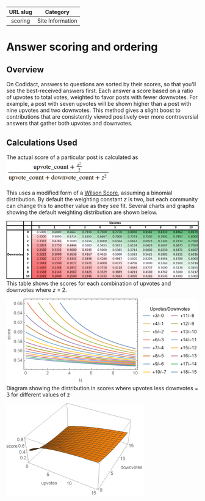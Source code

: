 | URL slug | Category |
|:--------:|:--------:|
| scoring  | Site Information |

# Answer scoring and ordering

## Overview 

On Codidact, answers to questions are sorted by their scores, so that you'll see the best-received answers first. Each answer a score based on a ratio of upvotes to total votes, weighted to favor posts with fewer downvotes. For example, a post with seven upvotes will be shown higher than a post with nine upvotes and two downvotes. This method gives a slight boost to contributions that are consistently viewed positively over more controversial answers that gather both upvotes and downvotes. 

## Calculations Used

The actual score of a particular post is calculated as 
![(upvote_count + z^2/2)/(upvote_count + downvote_count + z^2)](scoring_formula.png)

This uses a modified form of a [Wilson Score](https://en.wikipedia.org/wiki/Binomial_proportion_confidence_interval#Wilson_score_interval), assuming a binomial distribution. By default the weighting constant _z_ is two, but each community can change this to another value as they see fit. Several charts and graphs showing the default weighting distribution are shown below. 

![table of scores with the values for all upvote and downvote combinations from one to ten](scoring_table.png)
This table shows the scores for each combination of upvotes and downvotes where _z_ = 2. 

![lines in a cartesian coordinate plane sloping from upper left to lower right and converging as z increases](scoring_distribution.png)
Diagram showing the distribution in scores where upvotes less downvotes = 3 for different values of z

![a 3D diagram showing the score distribution for upvotes and downvotes](scoring_3d.png)

